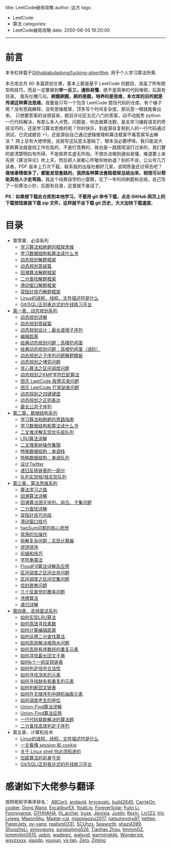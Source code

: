 title: LeetCode破局攻略
author: 远方
tags:
  - LeetCode
  - 算法
categories:
  - LeetCode破局攻略
date: 2050-08-05 19:20:00
---
# 前言
本专栏转载于[Githublabuladong/fucking-algorithm](https://github.com/labuladong/fucking-algorithm). 用于个人学习算法所需.

本仓库总共 60 多篇原创文章，基本上都是基于 LeetCode 的题目，涵盖了所有题型和技巧，而且一定要做到**举一反三，通俗易懂**，绝不是简单的代码堆砌，后面有目录。
我先吐槽几句。**刷题刷题，刷的是题，培养的是思维，本仓库的目的就是传递这种算法思维**。我要是只写一个包含 LeetCode 题目代码的仓库，有个锤子用？没有思路解释，没有思维框架，顶多写个时间复杂度，那玩意一眼就能看出来。
只想要答案的话很容易，题目评论区五花八门的答案，动不动就秀 python 一行代码解决，有那么多人点赞。问题是，你去做算法题，是去学习编程语言的奇技淫巧的，还是学习算法思维的呢？你的快乐，到底源自复制别人的一行代码通过测试，已完成题目 +1，还是源自自己通过逻辑推理和算法框架不看答案写出解法？
网上总有大佬喷我，说我写这玩意太基础了，根本没必要啰嗦。我只能说大家刷算法就是找工作吃饭的，不是打竞赛的，我也是一路摸爬滚打过来的，我们要的是清楚明白有所得，不是故弄玄虚无所指。不想办法做到通俗易懂，难道要上来先把《算法导论》吹上天，然后把人家都心怀敬仰地劝退？别的不说，公众号几万读者，PDF 版本上万次下载，联系我的出版社都好几家，说明质量还过得去吧？
**做啥事情做多了，都能发现套路的，我把各种算法套路框架总结出来，相信可以帮助其他人少走弯路**。我这个纯靠自学的小童鞋，花了一年时间刷题和总结，自己写了一份算法小抄，后面有目录，这里就不废话了。

**PS：如果想下载此仓库到本地学习，不要用 git 命令下载，点击 GitHub 网页上的下载按钮直接下载 zip 文件，这样就不会下载 git 历史，大大加快下载速度**。
# 目录
* 第零章、必读系列
  * [学习算法和刷题的框架思维](/2016/01/01/算法思维系列/学习数据结构和算法的高效方法)
  * [学习数据结构和算法读什么书](/2016/01/01/算法思维系列/为什么推荐算法4)
  * [动态规划解题框架](/2016/01/01/动态规划系列/动态规划详解进阶)
  * [动态规划答疑篇](/2016/01/01/动态规划系列/最优子结构)
  * [回溯算法解题框架](/2016/01/01/算法思维系列/回溯算法详解修订版)
  * [二分查找解题框架](/2016/01/01/算法思维系列/二分查找详解)
  * [滑动窗口解题框架](/2016/01/01/算法思维系列/滑动窗口技巧)
  * [双指针技巧解题框架](/2016/01/01/算法思维系列/双指针技巧)
  * [Linux的进程、线程、文件描述符是什么](/2016/01/01/技术/linux进程)
  * [Git/SQL/正则表达式的在线练习平台](/2016/01/01/技术/在线练习平台)
* [第一章、动态规划系列](/2016/01/01/动态规划系列/动态规划系列)
  * [动态规划详解](/2016/01/01/动态规划系列/动态规划详解进阶)
  * [动态规划答疑篇](/2016/01/01/动态规划系列/最优子结构)
  * [动态规划设计：最长递增子序列](/2016/01/01/动态规划系列/动态规划设计：最长递增子序列)
  * [编辑距离](/2016/01/01/动态规划系列/编辑距离)
  * [经典动态规划问题：高楼扔鸡蛋](/2016/01/01/动态规划系列/高楼扔鸡蛋问题)
  * [经典动态规划问题：高楼扔鸡蛋（进阶）](/2016/01/01/动态规划系列/高楼扔鸡蛋进阶)
  * [动态规划之子序列问题解题模板](/2016/01/01/动态规划系列/子序列问题模板)
  * [动态规划之博弈问题](/2016/01/01/动态规划系列/动态规划之博弈问题)
  * [贪心算法之区间调度问题](/2016/01/01/动态规划系列/贪心算法之区间调度问题)
  * [动态规划之KMP字符匹配算法](/2016/01/01/动态规划系列/动态规划之KMP字符匹配算法)
  * [团灭 LeetCode 股票买卖问题](/2016/01/01/动态规划系列/团灭股票问题)
  * [团灭 LeetCode 打家劫舍问题](/2016/01/01/动态规划系列/抢房子)
  * [动态规划之四键键盘](/2016/01/01/动态规划系列/动态规划之四键键盘)
  * [动态规划之正则表达](/2016/01/01/动态规划系列/动态规划之正则表达)
  * [最长公共子序列](/2016/01/01/动态规划系列/最长公共子序列)
* [第二章、数据结构系列](/2016/01/01/算法思维系列/数据结构系列)
  * [学习算法和刷题的思路指南](/2016/01/01/算法思维系列/学习数据结构和算法的高效方法)
  * [学习数据结构和算法读什么书](/2016/01/01/算法思维系列/为什么推荐算法4)
  * [二叉堆详解实现优先级队列](/2016/01/01/数据结构系列/二叉堆详解实现优先级队列)
  * [LRU算法详解](/2016/01/01/高频面试系列/LRU算法)
  * [二叉搜索树操作集锦](/2016/01/01/数据结构系列/二叉搜索树操作集锦)
  * [特殊数据结构：单调栈](/2016/01/01/数据结构系列/单调栈)
  * [特殊数据结构：单调队列](/2016/01/01/数据结构系列/单调队列)
  * [设计Twitter](/2016/01/01/数据结构系列/设计Twitter)
  * [递归反转链表的一部分](/2016/01/01/数据结构系列/递归反转链表的一部分)
  * [队列实现栈\|栈实现队列](/2016/01/01/数据结构系列/队列实现栈栈实现队列)
* [第三章、算法思维系列](/2016/01/01/算法思维系列/算法思维系列)
  * [算法学习之路](/2016/01/01/算法思维系列/算法学习之路)
  * [回溯算法详解](/2016/01/01/算法思维系列/回溯算法详解修订版)
  * [回溯算法团灭排列、组合、子集问题](/2016/01/01/高频面试系列/子集排列组合)
  * [二分查找详解](/2016/01/01/算法思维系列/二分查找详解)
  * [双指针技巧总结](/2016/01/01/算法思维系列/双指针技巧)
  * [滑动窗口技巧](/2016/01/01/算法思维系列/滑动窗口技巧)
  * [twoSum问题的核心思想](/2016/01/01/算法思维系列/twoSum问题的核心思想)
  * [常用的位操作](/2016/01/01/算法思维系列/常用的位操作)
  * [拆解复杂问题：实现计算器](/2016/01/01/数据结构系列/实现计算器)
  * [烧饼排序](/2016/01/01/算法思维系列/烧饼排序)
  * [前缀和技巧](/2016/01/01/算法思维系列/前缀和技巧)
  * [字符串乘法](/2016/01/01/算法思维系列/字符串乘法)
  * [FloodFill算法详解及应用](/2016/01/01/算法思维系列/FloodFill算法详解及应用)
  * [区间调度之区间合并问题](/2016/01/01/算法思维系列/区间调度问题之区间合并)
  * [区间调度之区间交集问题](/2016/01/01/算法思维系列/区间交集问题)
  * [信封嵌套问题](/2016/01/01/算法思维系列/信封嵌套问题)
  * [几个反直觉的概率问题](/2016/01/01/算法思维系列/几个反直觉的概率问题)
  * [洗牌算法](/2016/01/01/算法思维系列/洗牌算法)
  * [递归详解](/2016/01/01/算法思维系列/递归详解)
* [第四章、高频面试系列](/2016/01/01/高频面试系列/高频面试系列)
  * [如何实现LRU算法](/2016/01/01/高频面试系列/LRU算法)
  * [如何高效寻找素数](/2016/01/01/高频面试系列/打印素数)
  * [如何计算编辑距离](/2016/01/01/动态规划系列/编辑距离)
  * [如何运用二分查找算法](/2016/01/01/高频面试系列/koko偷香蕉)
  * [如何高效解决接雨水问题](/2016/01/01/高频面试系列/接雨水)
  * [如何去除有序数组的重复元素](/2016/01/01/高频面试系列/如何去除有序数组的重复元素)
  * [如何寻找最长回文子串](/2016/01/01/高频面试系列/最长回文子串)
  * [如何k个一组反转链表](/2016/01/01/高频面试系列/k个一组反转链表)
  * [如何判定括号合法性](/2016/01/01/高频面试系列/合法括号判定)
  * [如何寻找消失的元素](/2016/01/01/高频面试系列/消失的元素)
  * [如何寻找缺失和重复的元素](/2016/01/01/高频面试系列/缺失和重复的元素)
  * [如何判断回文链表](/2016/01/01/高频面试系列/判断回文链表)
  * [如何在无限序列中随机抽取元素](/2016/01/01/高频面试系列/水塘抽样)
  * [如何调度考生的座位](/2016/01/01/高频面试系列/座位调度)
  * [Union-Find算法详解](/2016/01/01/算法思维系列/UnionFind算法详解)
  * [Union-Find算法应用](/2016/01/01/算法思维系列/UnionFind算法应用)
  * [一行代码就能解决的算法题](/2016/01/01/高频面试系列/一行代码解决的智力题)
  * [二分查找高效判定子序列](/2016/01/01/高频面试系列/二分查找判定子序列)
* 第五章、计算机技术
  * [Linux的进程、线程、文件描述符是什么](/2016/01/01/技术/linux进程)
  * [一文看懂 session 和 cookie](/2016/01/01/技术/session和cookie)
  * [关于 Linux shell 你必须知道的](/2016/01/01/技术/linuxshell)
  * [加密算法的前身今世](/2016/01/01/技术/密码技术)
  * [Git/SQL/正则表达式的在线练习平台](/2016/01/01/技术/在线练习平台)
# 感谢如下大佬参与翻译
按照昵称字典序排名：
[ABCpril](https://github.com/ABCpril), 
[andavid](https://github.com/andavid), 
[bryceustc](https://github.com/bryceustc), 
[build2645](https://github.com/build2645), 
[CarrieOn](https://github.com/CarrieOn), 
[cooker](https://github.com/xiaochuhub), 
[Dong Wang](https://github.com/Coder2Programmer), 
[ExcaliburEX](https://github.com/ExcaliburEX), 
[floatLig](https://github.com/floatLig), 
[ForeverSolar](https://github.com/foreversolar), 
[Fulin Li](https://fulinli.github.io/), 
[Funnyyanne](https://github.com/Funnyyanne), 
[GYHHAHA](https://github.com/GYHHAHA), 
[Hi_archer](https://hiarcher.top/), 
[Iruze](https://github.com/Iruze), 
[Jieyixia](https://github.com/Jieyixia), 
[Justin](https://github.com/Justin-YGG), 
[Kevin](https://github.com/Kevin-free), 
[Lrc123](https://github.com/Lrc123), 
[lriy](https://github.com/lriy), 
[Lyjeeq](https://github.com/Lyjeeq), 
[MasonShu](https://greenwichmt.github.io/), 
[Master-cai](https://github.com/Master-cai), 
[miaoxiaozui2017](https://github.com/miaoxiaozui2017), 
[natsunoyoru97](https://github.com/natsunoyoru97), 
[nettee](https://github.com/nettee), 
[PaperJets](https://github.com/PaperJets), 
[qy-yang](https://github.com/qy-yang), 
[realism0331](https://github.com/realism0331), 
[SCUhzs](https://github.com/HuangZiSheng001), 
[Seaworth](https://github.com/Seaworth), 
[shazi4399](https://github.com/shazi4399), 
[ShuozheLi](https://github.com/ShuoZheLi/), 
[sinjoywong](https://blog.csdn.net/SinjoyWong), 
[sunqiuming526](https://github.com/sunqiuming526), 
[Tianhao Zhou](https://github.com/tianhaoz95), 
[timmmGZ](https://github.com/timmmGZ), 
[tommytim0515](https://github.com/tommytim0515), 
[upbin](https://github.com/upbin), 
[wadegrc](https://github.com/wadegrc), 
[walsvid](https://github.com/walsvid), 
[warmingkkk](https://github.com/warmingkkk), 
[Wonderxie](https://github.com/Wonderxie), 
[wsyzxxxx](https://github.com/wsyzxxxx), 
[xiaodp](https://github.com/xiaodp), 
[youyun](https://github.com/youyun), 
[yx-tan](https://github.com/yx-tan), 
[Zero](https://github.com/Mr2er0), 
[Ziming](https://github.com/ML-ZimingMeng/LeetCode-Python3)